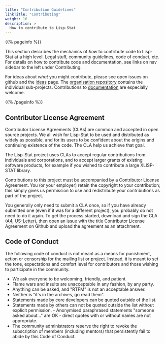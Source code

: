 ```yaml
---
title: "Contribution Guidelines"
linkTitle: "Contributing"
weight: 10
description: >
  How to contribute to Lisp-Stat
---
```


{{% pageinfo %}}

This section describes the mechanics of _how_ to contribute code to
Lisp-Stat at a high level. Legal stuff, community guidelines, code of
conduct, etc. For details on how to contribute code and documentation,
see links on nav sidebar to the left under Contributing.

For ideas about _what_ you might contribute, please see
open issues on github and the [ideas](ideas) page. The
[organisation repository](https://github.com/Lisp-Stat) contains the
individual sub-projects. Contributions to
[documentation](https://github.com/Lisp-Stat/documentation) are
especially welcome.

{{% /pageinfo %}}

## Contributor License Agreement

Contributor License Agreements (CLAs) are common and accepted in open
source projects.  We all wish for Lisp-Stat to be used and distributed
as widely as possible, and for its users to be confident about the
origins and continuing existence of the code.  The CLA help us achieve
that goal.

The Lisp-Stat project uses CLAs to accept regular contributions from
individuals and corporations, and to accept larger grants of existing
software products, for example if you wished to contribute a large
XLISP-STAT library.

Contributions to this project must be accompanied by a Contributor
License Agreement. You (or your employer) retain the copyright to your
contribution; this simply gives us permission to use and redistribute
your contributions as part of the project.

You generally only need to submit a CLA once, so if you have already
submitted one (even if it was for a different project), you probably
do not need to do it again. To get the process started, download and
sign the CLA ([A4](/Individual-Contributor-License-A4.pdf),
[US-Letter](/Individual-Contributor-License-US-Letter.pdf)), then open
an issue with the title Contributor License Agreement on Github and
upload the agreement as an attachment.


## Code of Conduct

The following code of conduct is not meant as a means for punishment,
action or censorship for the mailing list or project. Instead, it is
meant to set the tone, expectations and comfort level for contributors
and those wishing to participate in the community.

- We ask everyone to be welcoming, friendly, and patient.
- Flame wars and insults are unacceptable in any fashion, by any party.
- Anything can be asked, and "RTFM" is not an acceptable answer.
- Neither is "it's in the archives, go read them".
- Statements made by core developers can be quoted outside of the list.
- Statements made by others can not be quoted outside the list without explicit permission. - Anonymised paraphrased statements "someone asked about..." are OK - direct quotes with or without names are not appropriate.
- The community administrators reserve the right to revoke the subscription of members (including mentors) that persistently fail to abide by this Code of Conduct.
